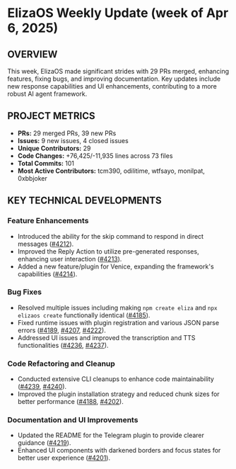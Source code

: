 # ElizaOS Weekly Update (week of Apr 6, 2025)

## OVERVIEW 
This week, ElizaOS made significant strides with 29 PRs merged, enhancing features, fixing bugs, and improving documentation. Key updates include new response capabilities and UI enhancements, contributing to a more robust AI agent framework.

## PROJECT METRICS
- **PRs:** 29 merged PRs, 39 new PRs
- **Issues:** 9 new issues, 4 closed issues
- **Unique Contributors:** 29
- **Code Changes:** +76,425/-11,935 lines across 73 files
- **Total Commits:** 101
- **Most Active Contributors:** tcm390, odilitime, wtfsayo, monilpat, 0xbbjoker

## KEY TECHNICAL DEVELOPMENTS

### Feature Enhancements
- Introduced the ability for the skip command to respond in direct messages ([#4212](https://github.com/elizaos/eliza/pull/4212)).
- Improved the Reply Action to utilize pre-generated responses, enhancing user interaction ([#4213](https://github.com/elizaos/eliza/pull/4213)).
- Added a new feature/plugin for Venice, expanding the framework's capabilities ([#4214](https://github.com/elizaos/eliza/pull/4214)).

### Bug Fixes
- Resolved multiple issues including making `npm create eliza` and `npx elizaos create` functionally identical ([#4185](https://github.com/elizaos/eliza/pull/4185)).
- Fixed runtime issues with plugin registration and various JSON parse errors ([#4189](https://github.com/elizaos/eliza/pull/4189), [#4207](https://github.com/elizaos/eliza/pull/4207), [#4222](https://github.com/elizaos/eliza/pull/4222)).
- Addressed UI issues and improved the transcription and TTS functionalities ([#4236](https://github.com/elizaos/eliza/pull/4236), [#4237](https://github.com/elizaos/eliza/pull/4237)).

### Code Refactoring and Cleanup
- Conducted extensive CLI cleanups to enhance code maintainability ([#4239](https://github.com/elizaos/eliza/pull/4239), [#4240](https://github.com/elizaos/eliza/pull/4240)).
- Improved the plugin installation strategy and reduced chunk sizes for better performance ([#4188](https://github.com/elizaos/eliza/pull/4188), [#4202](https://github.com/elizaos/eliza/pull/4202)).

### Documentation and UI Improvements
- Updated the README for the Telegram plugin to provide clearer guidance ([#4219](https://github.com/elizaos/eliza/pull/4219)).
- Enhanced UI components with darkened borders and focus states for better user experience ([#4201](https://github.com/elizaos/eliza/pull/4201)).
